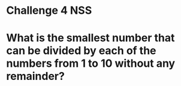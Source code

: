 # Challenge 4 NSS
# What is the smallest number that can be divided by each of the numbers from 1 to 10 without any remainder?
